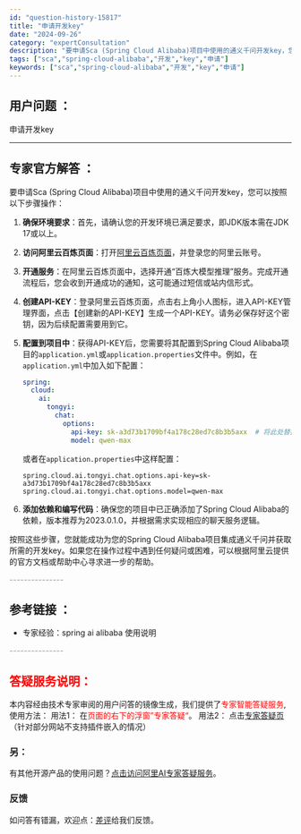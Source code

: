 ```yaml
---
id: "question-history-15817"
title: "申请开发key"
date: "2024-09-26"
category: "expertConsultation"
description: "要申请Sca (Spring Cloud Alibaba)项目中使用的通义千问开发key，您可以按照以下步骤操作：1. **确保环境要求**：首先，请确认您的开发环境已满足要求，即JDK版本需在JDK 17或以上。2. **访问阿里云百炼页面**：打开[阿里云百炼页面](https://www.al"
tags: ["sca","spring-cloud-alibaba","开发","key","申请"]
keywords: ["sca","spring-cloud-alibaba","开发","key","申请"]
---
```


## 用户问题 ： 
 申请开发key  

---------------
## 专家官方解答 ：

要申请Sca (Spring Cloud Alibaba)项目中使用的通义千问开发key，您可以按照以下步骤操作：

1. **确保环境要求**：首先，请确认您的开发环境已满足要求，即JDK版本需在JDK 17或以上。

2. **访问阿里云百炼页面**：打开[阿里云百炼页面](https://www.aliyun.com/product/bailian)，并登录您的阿里云账号。

3. **开通服务**：在阿里云百炼页面中，选择开通“百炼大模型推理”服务。完成开通流程后，您会收到开通成功的通知，这可能通过短信或站内信形式。

4. **创建API-KEY**：登录阿里云百炼页面，点击右上角小人图标，进入API-KEY管理界面，点击【创建新的API-KEY】生成一个API-KEY。请务必保存好这个密钥，因为后续配置需要用到它。

5. **配置到项目中**：获得API-KEY后，您需要将其配置到Spring Cloud Alibaba项目的`application.yml`或`application.properties`文件中。例如，在`application.yml`中加入如下配置：
   ```yaml
   spring:
     cloud:
       ai:
         tongyi:
           chat:
             options:
               api-key: sk-a3d73b1709bf4a178c28ed7c8b3b5axx  # 将此处替换为您实际的API-KEY
               model: qwen-max
   ```
   或者在`application.properties`中这样配置：
   ```
   spring.cloud.ai.tongyi.chat.options.api-key=sk-a3d73b1709bf4a178c28ed7c8b3b5axx
   spring.cloud.ai.tongyi.chat.options.model=qwen-max
   ```

6. **添加依赖和编写代码**：确保您的项目中已正确添加了Spring Cloud Alibaba的依赖，版本推荐为2023.0.1.0，并根据需求实现相应的聊天服务逻辑。

按照这些步骤，您就能成功为您的Spring Cloud Alibaba项目集成通义千问并获取所需的开发key。如果您在操作过程中遇到任何疑问或困难，可以根据阿里云提供的官方文档或帮助中心寻求进一步的帮助。


<font color="#949494">---------------</font> 


## 参考链接 ：

* 专家经验：spring ai alibaba 使用说明 


 <font color="#949494">---------------</font> 
 


## <font color="#FF0000">答疑服务说明：</font> 

本内容经由技术专家审阅的用户问答的镜像生成，我们提供了<font color="#FF0000">专家智能答疑服务</font>,使用方法：
用法1： 在<font color="#FF0000">页面的右下的浮窗”专家答疑“</font>。
用法2： 点击[专家答疑页](https://answer.opensource.alibaba.com/docs/intro)（针对部分网站不支持插件嵌入的情况）
### 另：


有其他开源产品的使用问题？[点击访问阿里AI专家答疑服务](https://answer.opensource.alibaba.com/docs/intro)。
### 反馈
如问答有错漏，欢迎点：[差评](https://ai.nacos.io/user/feedbackByEnhancerGradePOJOID?enhancerGradePOJOId=15836)给我们反馈。
